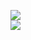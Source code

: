 [![](https://img.shields.io/badge/Made%20With-Github%20Spray-lightgrey.svg?style=for-the-badge&logo=github)](https://github.com/Annihil/github-spray#7466)  
[![](https://i.imgur.com/2DrTn0Z.gif)](https://github.com/Annihil/github-spray)